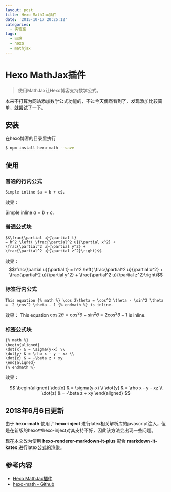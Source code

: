 ```yaml
---
layout: post
title: Hexo MathJax插件
date: '2015-10-17 20:25:12'
categories:
  - 实验室
tags:
  - 网站
  - hexo
  - mathjax
---
```


# Hexo MathJax插件

> 使用MathJax让Hexo博客支持数学公式。

本来不打算为网站添加数学公式功能的，不过今天偶然看到了，发现添加比较简单，就尝试了一下。

## 安装

在hexo博客的目录里执行

```bash
$ npm install hexo-math --save
```

## 使用

### 普通的行内公式

```
Simple inline $a = b + c$.
```

效果：

Simple inline $a = b + c$.

### 普通公式块

```
$$\frac{\partial u}{\partial t}
= h^2 \left( \frac{\partial^2 u}{\partial x^2} +
\frac{\partial^2 u}{\partial y^2} +
\frac{\partial^2 u}{\partial z^2}\right)$$
```

效果：
$$\frac{\partial u}{\partial t}
= h^2 \left( \frac{\partial^2 u}{\partial x^2} +
\frac{\partial^2 u}{\partial y^2} +
\frac{\partial^2 u}{\partial z^2}\right)$$

### 标签行内公式

```
This equation {% math %} \cos 2\theta = \cos^2 \theta - \sin^2 \theta =  2 \cos^2 \theta - 1 {% endmath %} is inline.
```

效果：
This equation $\cos 2\theta = \cos^2 \theta - \sin^2 \theta =  2 \cos^2 \theta - 1$ is inline.

### 标签公式块

```
{% math %}
\begin{aligned}
\dot{x} & = \sigma(y-x) \\
\dot{y} & = \rho x - y - xz \\
\dot{z} & = -\beta z + xy
\end{aligned}
{% endmath %}
```

效果：

$$
\begin{aligned}
\dot{x} & = \sigma(y-x) \\
\dot{y} & = \rho x - y - xz \\
\dot{z} & = -\beta z + xy
\end{aligned}
$$

## 2018年6月6日更新

由于 **hexo-math** 使用了 **hexo-inject** 进行latex相关解析库的javascript注入，但是在新版的hexo中hexo-inject对其支持不好，因此该方法会出现一些问题。

现在本文改为使用 **hexo-renderer-markdown-it-plus** 配合 **markdown-it-katex** 进行latex公式的渲染。

## 参考内容

+ [Hexo MathJax插件](http://catx.me/2014/03/09/hexo-mathjax-plugin/)
+ [hexo-math - Github](https://github.com/akfish/hexo-math)
